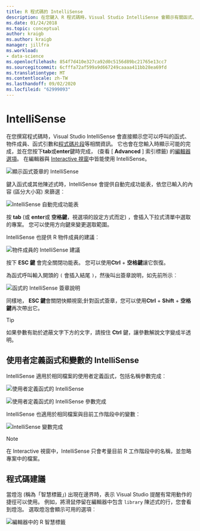 ```yaml
---
title: R 程式碼的 IntelliSense
description: 在您鍵入 R 程式碼時，Visual Studio IntelliSense 會顯示有關函式、物件成員、程式碼片段和自動完成的資訊。
ms.date: 01/24/2018
ms.topic: conceptual
author: kraigb
ms.author: kraigb
manager: jillfra
ms.workload:
- data-science
ms.openlocfilehash: 854f7d410e327ca92d0c5156d89bc21765e13cc7
ms.sourcegitcommit: 6cfffa72af599a9d667249caaaa411bb28ea69fd
ms.translationtype: MT
ms.contentlocale: zh-TW
ms.lasthandoff: 09/02/2020
ms.locfileid: "62999093"
---
```

# <a name="intellisense"></a>IntelliSense

在您撰寫程式碼時，Visual Studio IntelliSense 會直接顯示您可以呼叫的函式、物件成員、函式引數和[程式碼片段](code-snippets-for-r.md)等相關資訊。 它也會在您輸入時顯示可能的完成，並在您按下**tab**或**enter**鍵時完成， (查看 [ **Advanced** ] 索引標籤) 的[編輯器選項](editing-r-code-in-visual-studio.md#editor-options)。 在編輯器與 [Interactive 視窗](interactive-repl-for-r-in-visual-studio.md)中皆能使用 IntelliSense。

![顯示函式簽章的 IntelliSense](media/intellisense-function-signature.png)

鍵入函式或其他陳述式時，IntelliSense 會提供自動完成功能表，依您已輸入的內容 (區分大小寫) 來篩選︰

![IntelliSense 自動完成功能表](media/intellisense-auto-complete-menu.png)

按 **tab** (或 **enter**或 **空格鍵**，視選項的設定方式而定) ，會插入下拉式清單中選取的專案。 您可以使用方向鍵來變更選取範圍。

IntelliSense 也提供 R 物件成員的建議︰

![物件成員的 IntelliSense 建議](media/intellisense-auto-complete-r-objects.png)

按下 **ESC 鍵** 會完全關閉功能表。 您可以使用**Ctrl** + **空格鍵**讓它恢復。

為函式呼叫輸入開頭的 `(` 會插入結尾 `)`，然後叫出簽章說明，如先前所示︰

![函式的 IntelliSense 簽章說明](media/intellisense-function-signature.png)

同樣地， **ESC 鍵**會關閉快顯視窗;針對函式簽章，您可以使用**Ctrl** + **Shift** + **空格鍵**再次帶出它。

> [!Tip]
> 如果參數有助於遮蔽文字下方的文字，請按住 **Ctrl** 鍵，讓參數解說文字變成半透明。

## <a name="intellisense-for-user-defined-functions-and-variables"></a>使用者定義函式和變數的 IntelliSense

IntelliSense 適用於相同檔案的使用者定義函式，包括名稱參數完成︰

![使用者定義函式的 IntelliSense](media/intellisense-same-file-functions.png)

![使用者定義函式的 IntelliSense 參數完成](media/intellisense-parameter-completion.png)

IntelliSense 也適用於相同檔案與目前工作階段中的變數︰

![IntelliSense 變數完成](media/intellisense-variable-completion.png)

> [!Note]
> 在 Interactive 視窗中，IntelliSense 只會考量目前 R 工作階段中的名稱，並忽略專案中的檔案。

## <a name="code-suggestions"></a>程式碼建議

當燈泡 (稱為「智慧標籤」) 出現在邊界時，表示 Visual Studio 提醒有常用動作的捷徑可以使用。 例如，將滑鼠停留在編輯器中包含 `library` 陳述式的行，您會看到燈泡。 選取燈泡會顯示可用的選項︰

![編輯器中的 R 智慧標籤](media/intellisense-smart-tags.png)
